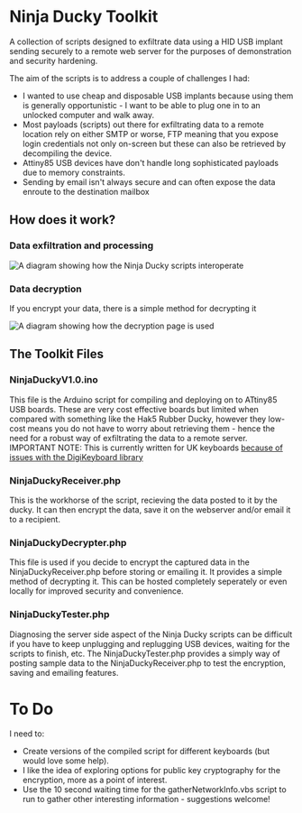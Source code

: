 # Ninja Ducky Toolkit

A collection of scripts designed to exfiltrate data using a HID USB implant sending securely to a remote web server for the purposes of demonstration and security hardening.

The aim of the scripts is to address a couple of challenges I had:

 - I wanted to use cheap and disposable USB implants because using them is generally opportunistic - I want to be able to plug one in to an unlocked computer and walk away.
 - Most payloads (scripts) out there for exfiltrating data to a remote location rely on either SMTP or worse, FTP meaning that you expose login credentials not only on-screen but these can also be retrieved by decompiling the device.
 - Attiny85 USB devices have don't handle long sophisticated payloads due to memory constraints.
 - Sending by email isn't always secure and can often expose the data enroute to the destination mailbox

## How does it work?

### Data exfiltration and processing

![A diagram showing how the Ninja Ducky scripts interoperate](http://bobmckay.com/wp-content/uploads/2022/08/Ninja-Ducky-Diagram-Part1.jpg)

### Data decryption
If you encrypt your data, there is a simple method for decrypting it

![A diagram showing how the decryption page is used](http://bobmckay.com/wp-content/uploads/2022/08/Ninja-Ducky-Diagram-Part2.jpg)

## The Toolkit Files

### NinjaDuckyV1.0.ino
This file is the Arduino script for compiling and deploying on to ATtiny85 USB boards.  These are very cost effective boards but limited when compared with something like the Hak5 Rubber Ducky, however they low-cost means you do not have to worry about retrieving them - hence the need for a robust way of exfiltrating the data to a remote server.  IMPORTANT NOTE: This is currently written for UK keyboards [because of issues with the DigiKeyboard library](https://bobmckay.com/i-t-support-networking/using-the-digispark-digikeyboard-h-library-with-uk-keyboards/)

### NinjaDuckyReceiver.php
This is the workhorse of the script, recieving the data posted to it by the ducky.  It can then encrypt the data, save it on the webserver and/or email it to a recipient.

### NinjaDuckyDecrypter.php
This file is used if you decide to encrypt the captured data in the NinjaDuckyReceiver.php before storing or emailing it.  It provides a simple method of decrypting it.  This can be hosted completely seperately or even locally for improved security and convenience.

### NinjaDuckyTester.php
Diagnosing the server side aspect of the Ninja Ducky scripts can be difficult if you have to keep unplugging and replugging USB devices, waiting for the scripts to finish, etc.   The NinjaDuckyTester.php provides a simply way of posting sample data to the NinjaDuckyReceiver.php to test the encryption, saving and emailing features.

# To Do
I need to:
 - Create versions of the compiled script for different keyboards (but would love some help).
 - I like the idea of exploring options for public key cryptography for the encryption, more as a point of interest.
 - Use the 10 second waiting time for the gatherNetworkInfo.vbs script to run to gather other interesting information - suggestions welcome!
